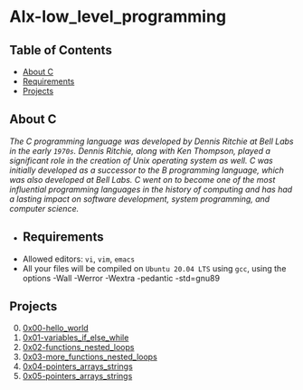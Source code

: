 # Alx-low_level_programming

## Table of Contents
- [About C](about-c)
- [Requirements](#requirements)
- [Projects](#projects)

## About C
*The C programming language was developed by Dennis Ritchie at Bell Labs in the early ```1970s```. Dennis Ritchie, along with Ken Thompson, played a significant role in the creation of Unix operating system as well. C was initially developed as a successor to the B programming language, which was also developed at Bell Labs. C went on to become one of the most influential programming languages in the history of computing and has had a lasting impact on software development, system programming, and computer science.*

- ## Requirements
- Allowed editors: ```vi```, ```vim```, ```emacs```
- All your files will be compiled on ```Ubuntu 20.04 LTS``` using ```gcc```, using the options -Wall -Werror -Wextra -pedantic -std=gnu89

## Projects
0. [0x00-hello_world](https://github.com/Mrzyck/alx-low_level_programming/tree/master/0x00-hello_world)
1. [0x01-variables_if_else_while](https://github.com/Mrzyck/alx-low_level_programming/tree/master/0x01-variables_if_else_while)
2. [0x02-functions_nested_loops](https://github.com/Mrzyck/alx-low_level_programming/tree/master/0x02-functions_nested_loops)
3. [0x03-more_functions_nested_loops](https://github.com/Mrzyck/alx-low_level_programming/tree/master/0x03-debugging)
4. [0x04-pointers_arrays_strings](https://github.com/Mrzyck/alx-low_level_programming/tree/master/0x04-more_functions_nested_loops)
5. [0x05-pointers_arrays_strings](https://github.com/Mrzyck/alx-low_level_programming/tree/master/0x05-pointers_arrays_strings)








